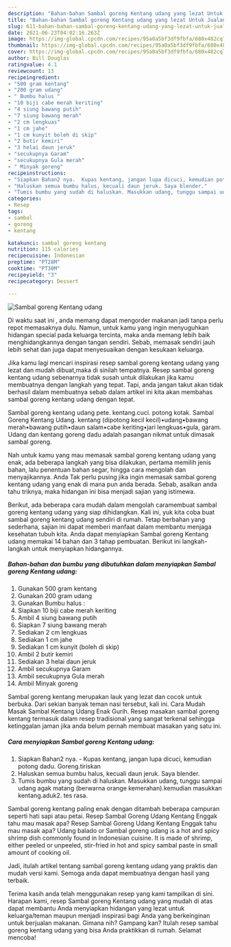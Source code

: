 ```yaml
---
description: "Bahan-bahan Sambal goreng Kentang udang yang lezat Untuk Jualan"
title: "Bahan-bahan Sambal goreng Kentang udang yang lezat Untuk Jualan"
slug: 611-bahan-bahan-sambal-goreng-kentang-udang-yang-lezat-untuk-jualan
date: 2021-06-23T04:02:16.263Z
image: https://img-global.cpcdn.com/recipes/95a0a5bf3df9fbfa/680x482cq70/sambal-goreng-kentang-udang-foto-resep-utama.jpg
thumbnail: https://img-global.cpcdn.com/recipes/95a0a5bf3df9fbfa/680x482cq70/sambal-goreng-kentang-udang-foto-resep-utama.jpg
cover: https://img-global.cpcdn.com/recipes/95a0a5bf3df9fbfa/680x482cq70/sambal-goreng-kentang-udang-foto-resep-utama.jpg
author: Bill Douglas
ratingvalue: 4.1
reviewcount: 13
recipeingredient:
- "500 gram kentang"
- "200 gram udang"
- " Bumbu halus "
- "10 biji cabe merah keriting"
- "4 siung bawang putih"
- "7 siung bawang merah"
- "2 cm lengkuas"
- "1 cm jahe"
- "1 cm kunyit boleh di skip"
- "2 butir kemiri"
- "3 helai daun jeruk"
- "secukupnya Garam"
- "secukupnya Gula merah"
- " Minyak goreng"
recipeinstructions:
- "Siapkan Bahan2 nya.  Kupas kentang, jangan lupa dicuci, kemudian potong dadu. Goreng.tiriskan"
- "Haluskan semua bumbu halus, kecuali daun jeruk. Saya blender."
- "Tumis bumbu yang sudah di haluskan. Masukkan udang, tunggu sampai udang agak matang (berwarna orange kemerahan).kemudian masukkan kentang.aduk2. tes rasa."
categories:
- Resep
tags:
- sambal
- goreng
- kentang

katakunci: sambal goreng kentang 
nutrition: 115 calories
recipecuisine: Indonesian
preptime: "PT28M"
cooktime: "PT30M"
recipeyield: "3"
recipecategory: Dessert

---
```



![Sambal goreng Kentang udang](https://img-global.cpcdn.com/recipes/95a0a5bf3df9fbfa/680x482cq70/sambal-goreng-kentang-udang-foto-resep-utama.jpg)

Di waktu  saat ini , anda memang dapat mengorder makanan jadi tanpa perlu repot memasaknya dulu. Namun, untuk kamu yang ingin menyuguhkan hidangan special pada keluarga tercinta, maka anda memang lebih baik menghidangkannya dengan tangan sendiri. Sebab, memasak sendiri jauh lebih sehat dan juga dapat menyesuaikan dengan kesukaan keluarga.

Jika kamu lagi mencari inspirasi resep sambal goreng kentang udang yang lezat dan mudah dibuat,maka di sinilah tempatnya. Resep sambal goreng kentang udang  sebenarnya tidak susah untuk dilakukan jika kamu membuatnya dengan langkah yang tepat. Tapi, anda jangan takut akan tidak berhasil dalam membuatnya 
sebab dalam artikel ini kita akan membahas sambal goreng kentang udang dengan tepat.  

Sambal goreng kentang udang pete. kentang.cuci. potong kotak. Sambal Goreng Kentang Udang. kentang (dipotong kecil kecil)•udang•bawang merah•bawang putih•daun salam•cabe keriting•jari lengkuas•gula, garam. Udang dan kentang goreng dadu adalah pasangan nikmat untuk dimasak sambal goreng.

Nah untuk kamu yang mau memasak sambal goreng kentang udang yang enak, ada beberapa langkah yang bisa dilakukan, pertama memilih jenis bahan, lalu penentuan bahan segar, hingga cara mengolah dan menyajikannya. Anda Tak perlu pusing jika ingin memasak sambal goreng kentang udang yang enak di mana pun anda berada. Sebab, asalkan anda  tahu triknya, maka hidangan ini bisa menjadi sajian yang istimewa.

Berikut, ada beberapa cara mudah dalam mengolah caramembuat sambal goreng kentang udang yang siap dihidangkan. Kali ini, yuk kita coba buat sambal goreng kentang udang sendiri di rumah. Tetap berbahan yang sederhana, sajian ini dapat memberi manfaat dalam membantu menjaga kesehatan tubuh kita. Anda dapat menyiapkan Sambal goreng Kentang udang memakai 14 bahan dan 3 tahap pembuatan. Berikut ini langkah-langkah untuk menyiapkan hidangannya.

<!--inarticleads1-->

##### Bahan-bahan dan bumbu yang dibutuhkan dalam menyiapkan Sambal goreng Kentang udang:

1. Gunakan 500 gram kentang
1. Gunakan 200 gram udang
1. Gunakan  Bumbu halus :
1. Siapkan 10 biji cabe merah keriting
1. Ambil 4 siung bawang putih
1. Siapkan 7 siung bawang merah
1. Sediakan 2 cm lengkuas
1. Sediakan 1 cm jahe
1. Sediakan 1 cm kunyit (boleh di skip)
1. Ambil 2 butir kemiri
1. Sediakan 3 helai daun jeruk
1. Ambil secukupnya Garam
1. Ambil secukupnya Gula merah
1. Ambil  Minyak goreng


Sambal goreng kentang merupakan lauk yang lezat dan cocok untuk berbuka. Dari sekian banyak teman nasi tersebut, kali ini. Cara Mudah Masak Sambal Kentang Udang Enak Gurih. Resep masakan sambal goreng kentang termasuk dalam resep tradisional yang sangat terkenal sehingga ketinggalan jaman jika anda belum pernah membuat masakan yang satu ini. 

<!--inarticleads2-->

##### Cara menyiapkan Sambal goreng Kentang udang:

1. Siapkan Bahan2 nya.  - Kupas kentang, jangan lupa dicuci, kemudian potong dadu. Goreng.tiriskan
1. Haluskan semua bumbu halus, kecuali daun jeruk. Saya blender.
1. Tumis bumbu yang sudah di haluskan. Masukkan udang, tunggu sampai udang agak matang (berwarna orange kemerahan).kemudian masukkan kentang.aduk2. tes rasa.


Sambal goreng kentang paling enak dengan ditambah beberapa campuran seperti hati sapi atau petai. Resep Sambal Goreng Udang Kentang Enggak tahu mau masak apa? Resep Sambal Goreng Udang Kentang Enggak tahu mau masak apa? Udang balado or Sambal goreng udang is a hot and spicy shrimp dish commonly found in Indonesian cuisine. It is made of shrimp, either peeled or unpeeled, stir-fried in hot and spicy sambal paste in small amount of cooking oil. 

Jadi, itulah artikel tentang  sambal goreng kentang udang  yang praktis dan mudah versi kami. Semoga anda dapat membuatnya dengan hasil yang terbaik. 

Terima kasih anda telah menggunakan resep yang kami tampilkan di sini. Harapan kami, resep  Sambal goreng Kentang udang yang mudah di atas dapat membantu Anda menyiapkan hidangan yang lezat untuk keluarga/teman maupun menjadi inspirasi bagi Anda yang berkeinginan untuk berjualan makanan. Gimana nih? Gampang kan? Itulah resep sambal goreng kentang udang yang bisa Anda praktikkan di rumah. Selamat mencoba!


